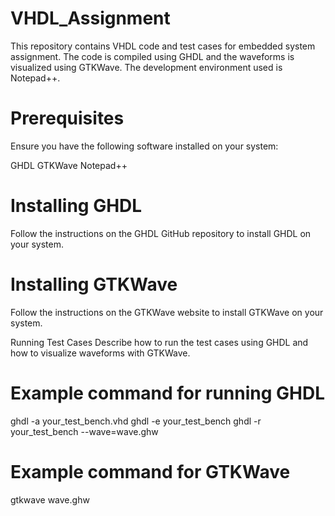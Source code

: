 # VHDL_Assignment
This repository contains VHDL code and test cases for embedded system assignment. The code is compiled using GHDL and the waveforms is visualized using GTKWave. The development environment used is Notepad++.


# Prerequisites
Ensure you have the following software installed on your system:

GHDL
GTKWave
Notepad++

# Installing GHDL
Follow the instructions on the GHDL GitHub repository to install GHDL on your system.

# Installing GTKWave
Follow the instructions on the GTKWave website to install GTKWave on your system.

Running Test Cases
Describe how to run the test cases using GHDL and how to visualize waveforms with GTKWave.

# Example command for running GHDL
ghdl -a your_test_bench.vhd
ghdl -e your_test_bench
ghdl -r your_test_bench --wave=wave.ghw
# Example command for GTKWave
gtkwave wave.ghw
